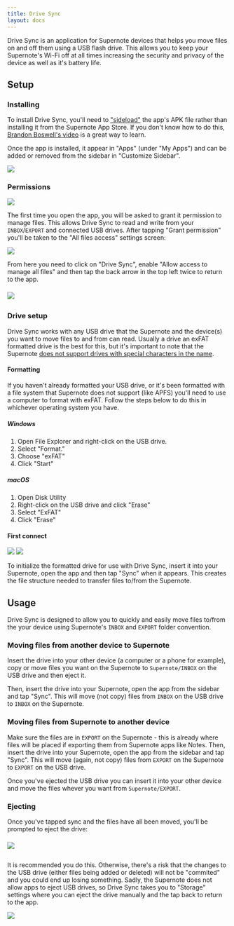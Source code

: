 ```yaml
---
title: Drive Sync
layout: docs
---
```


Drive Sync is an application for Supernote devices that helps you move files on and off them using a USB flash drive. This allows you to keep your Supernote's Wi-Fi off at all times increasing the security and privacy of the device as well as it's battery life.

## Setup

### Installing

To install Drive Sync, you'll need to ["sideload"](https://en.wikipedia.org/wiki/Sideloading) the app's APK file rather than installing it from the Supernote App Store. If you don't know how to do this, [Brandon Boswell's video](https://www.youtube.com/watch?v=pKOJCIAzA04) is a great way to learn.

Once the app is installed, it appear in "Apps" (under "My Apps") and can be added or removed from the sidebar in "Customize Sidebar".

<img src="/assets/img/my_apps.png" class="screenshot"/>

### Permissions

<img src="/assets/img/permission_prompt.png" class="screenshot"/>

The first time you open the app, you will be asked to grant it permission to manage files. This allows Drive Sync to read and write from your `INBOX`/`EXPORT` and connected USB drives. After tapping "Grant permission" you'll be taken to the "All files access" settings screen:

<img src="/assets/img/all_files_access_settings.png" class="screenshot"/>

From here you need to click on "Drive Sync", enable "Allow access to manage all files" and then tap the back arrow in the top left twice to return to the app.

<img src="/assets/img/all_files_access_fror_app_with_highlighted_toggle_and_back.png" style="max-height: 480px; width: auto; margin-left: auto; margin-right: auto; display: block; margin-top: 1.5em; margin-bottom: 2em;"/>

### Drive setup

Drive Sync works with any USB drive that the Supernote and the device(s) you want to move files to and from can read. Usually a drive an exFAT formatted drive is the best for this, but it's important to note that the Supernote [does not support drives with special characters in the name](https://support.supernote.com/en_US/Tools-Features/usb-otg).

#### Formatting

If you haven't already formatted your USB drive, or it's been formatted with a file system that Supernote does not support (like APFS) you'll need to use a computer to format with exFAT. Follow the steps below to do this in whichever operating system you have.

##### Windows

1. Open File Explorer and right-click on the USB drive.
2. Select "Format."
3. Choose "exFAT"
4. Click "Start"

##### macOS

1. Open Disk Utility
2. Right-click on the USB drive and click "Erase"
3. Select "ExFAT"
4. Click "Erase"

#### First connect

![](sync_screen)
<img src="/assets/img/sync_screen.png" class="screenshot"/>

To initialize the formatted drive for use with Drive Sync, insert it into your Supernote, open the app and then tap "Sync" when it appears. This creates the file structure needed to transfer files to/from the Supernote.

## Usage

Drive Sync is designed to allow you to quickly and easily move files to/from the your device using Supernote's `INBOX` and `EXPORT` folder convention.

### Moving files from another device to Supernote

Insert the drive into your other device (a computer or a phone for example), copy or move files you want on the Supernote to `Supernote/INBOX` on the USB drive and then eject it.

Then, insert the drive into your Supernote, open the app from the sidebar and tap "Sync". This will move (not copy) files from `INBOX` on the USB drive to `INBOX` on the Supernote.

### Moving files from Supernote to another device

Make sure the files are in `EXPORT` on the Supernote - this is already where files will be placed if exporting them from Supernote apps like Notes. Then, insert the drive into your Supernote, open the app from the sidebar and tap "Sync". This will move (again, not copy) files from `EXPORT` on the Supernote to `EXPORT` on the USB drive.

Once you've ejected the USB drive you can insert it into your other device and move the files whever you want from `Supernote/EXPORT`.

### Ejecting

Once you've tapped sync and the files have all been moved, you'll be prompted to eject the drive:

<img src="/assets/img/eject_drive_prompt.png" style="max-height: 480px; width: auto; margin-left: auto; margin-right: auto; display: block; margin-top: 1.5em; margin-bottom: 2em;"/>

It is recommended you do this. Otherwise, there's a risk that the changes to the USB drive (either files being added or deleted) will not be "commited" and you could end up losing something. Sadly, the Supernote does not allow apps to eject USB drives, so Drive Sync takes you to "Storage" settings where you can eject the drive manually and the tap back to return to the app.

<img src="/assets/img/storage_settings_with_highlighted_eject_and_back_arrow.png" class="screenshot"/>